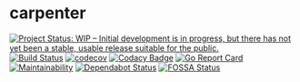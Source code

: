 # carpenter

[![Project Status: WIP – Initial development is in progress, but there has not yet been a stable, usable release suitable for the public.](https://www.repostatus.org/badges/latest/wip.svg)](https://www.repostatus.org/#wip)
[![Build Status](https://travis-ci.com/sjansen/carpenter.svg?branch=master)](https://travis-ci.com/sjansen/carpenter)
[![codecov](https://codecov.io/gh/sjansen/carpenter/branch/master/graph/badge.svg)](https://codecov.io/gh/sjansen/carpenter)
[![Codacy Badge](https://api.codacy.com/project/badge/Grade/1e5b0bd33e0f418a8985aea90f05b489)](https://www.codacy.com/app/sjansen/carpenter)
[![Go Report Card](https://goreportcard.com/badge/github.com/sjansen/carpenter)](https://goreportcard.com/report/github.com/sjansen/carpenter)
[![Maintainability](https://api.codeclimate.com/v1/badges/3e94da95231ab04b2074/maintainability)](https://codeclimate.com/github/sjansen/carpenter/maintainability)
[![Dependabot Status](https://api.dependabot.com/badges/status?host=github&repo=sjansen/carpenter)](https://dependabot.com)
[![FOSSA Status](https://app.fossa.io/api/projects/custom%2B6054%2Fcarpenter.svg?type=shield)](https://app.fossa.io/projects/custom%2B6054%2Fcarpenter?ref=badge_shield)
